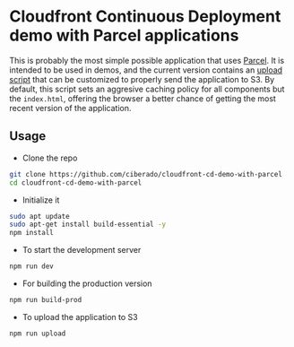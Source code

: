 # Cloudfront Continuous Deployment demo with Parcel applications

This is probably the most simple possible application that uses [Parcel](https://parceljs.org/). It is intended to be used in demos, and the current
version contains an [upload script](scripts/upload.sh) that can be customized to properly send the application to S3. By default, this script sets
an aggresive caching policy for all components but the `index.html`, offering the browser a better chance of getting the most recent version of the
application.

## Usage

* Clone the repo

```bash
git clone https://github.com/ciberado/cloudfront-cd-demo-with-parcel
cd cloudfront-cd-demo-with-parcel
```

* Initialize it

```bash
sudo apt update
sudo apt-get install build-essential -y
npm install
```

* To start the development server

```bash
npm run dev
```

* For building the production version

```bash
npm run build-prod
```

* To upload the application to S3

```bash
npm run upload
```
